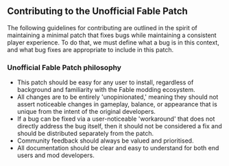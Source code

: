 ## Contributing to the Unofficial Fable Patch

The following guidelines for contributing are outlined in the spirit of maintaining a minimal patch that fixes bugs while maintaining a consistent player experience. To do that, we must define what a bug is in this context, and what bug fixes are appropriate to include in this patch.

### Unofficial Fable Patch philosophy

 - This patch should be easy for any user to install, regardless of background and familiarity with the Fable modding ecosystem.
 - All changes are to be entirely 'unopinionated,' meaning they should not assert noticeable changes in gameplay, balance, or appearance that is unique from the intent of the original developers.
 - If a bug can be fixed via a user-noticeable 'workaround' that does not directly address the bug itself, then it should not be considered a fix and should be distributed separately from the patch.
 - Community feedback should always be valued and prioritised.
 - All documentation should be clear and easy to understand for both end users and mod developers.